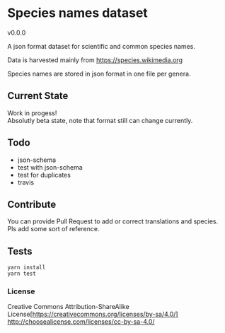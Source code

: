 # Species names dataset

v0.0.0

A json format dataset for scientific and common species names.

Data is harvested mainly from https://species.wikimedia.org

Species names are stored in json format in one file per genera.

## Current State
Work in progess!  
Absolutly beta state, note that format still can change currently.  

## Todo
- json-schema
- test with json-schema
- test for duplicates
- travis

## Contribute
You can provide Pull Request to add or correct translations and species.  
Pls add some sort of reference.  

## Tests

    yarn install
    yarn test

### License

Creative Commons Attribution-ShareAlike License[https://creativecommons.org/licenses/by-sa/4.0/]
http://choosealicense.com/licenses/cc-by-sa-4.0/
